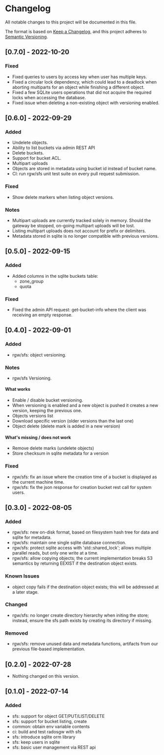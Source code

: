 # Changelog

All notable changes to this project will be documented in this file.

The format is based on
[Keep a Changelog](https://keepachangelog.com/en/1.0.0/),
and this project adheres to
[Semantic Versioning](https://semver.org/spec/v2.0.0.html).

## [0.7.0] - 2022-10-20

### Fixed

- Fixed queries to users by access key when user has multiple keys.
- Fixed a circular lock dependency, which could lead to a deadlock when aborting
  multiparts for an object while finishing a different object.
- Fixed a few SQLite users operations that did not acquire the required locks
  when accessing the database.
- Fixed issue when deleting a non-existing object with versioning enabled.

## [0.6.0] - 2022-09-29

### Added

- Undelete objects.
- Ability to list buckets via admin REST API
- Delete buckets.
- Support for bucket ACL.
- Multipart uploads
- Objects are stored in metadata using bucket id instead of bucket name.
- CI: run rgw/sfs unit test suite on every pull request submission.

### Fixed

- Show delete markers when listing object versions.

### Notes

- Multipart uploads are currently tracked solely in memory. Should the gateway
  be stopped, on-going multipart uploads will be lost.
- Listing multipart uploads does not account for prefix or delimiters.
- Metadata stored in sqlite is no longer compatible with previous versions.

## [0.5.0] - 2022-09-15

### Added

- Added columns in the sqlite buckets table:
  - zone_group
  - quota

### Fixed

- Fixed the admin API request: get-bucket-info where the client was receiving
  an empty response.

## [0.4.0] - 2022-09-01

### Added

- rgw/sfs: object versioning.

### Notes

- rgw/sfs Versioning.

#### What works

- Enable / disable bucket versioning.
- When versioning is enabled and a new object is pushed it creates a new version,
  keeping the previous one.
- Objects versions list
- Download specific version (older versions than the last one)
- Object delete (delete mark is added in a new version)

#### What's missing / does not work

- Remove delete marks (undelete objects)
- Store checksum in sqlite metadata for a version

### Fixed

- rgw/sfs: fix an issue where the creation time of a bucket is displayed
  as the current machine time.
- rgw/sfs: fix the json response for creation bucket rest call for system
  users.

## [0.3.0] - 2022-08-05

### Added

- rgw/sfs: new on-disk format, based on filesystem hash tree for data
  and sqlite for metadata.
- rgw/sfs: maintain one single sqlite database connection.
- rgw/sfs: protect sqlite access with 'std::shared_lock'; allows multiple
  parallel reads, but only one write at a time.
- rgw/sfs: allow copying objects; the current implementation breaks S3
  semantics by returning EEXIST if the destination object exists.

### Known Issues

- object copy fails if the destination object exists; this will be addressed at
  a later stage.

### Changed

- rgw/sfs: no longer create directory hierarchy when initing the store; instead,
  ensure the sfs path exists by creating its directory if missing.

### Removed

- rgw/sfs: remove unused data and metadata functions, artifacts from our
  previous file-based implementation.

## [0.2.0] - 2022-07-28

- Nothing changed on this version.


## [0.1.0] - 2022-07-14

### Added

- sfs: support for object GET/PUT/LIST/DELETE
- sfs: support for bucket listing, create
- common: obtain env variable contents
- ci: build and test radosgw with sfs
- sfs: introduce sqlite orm library
- sfs: keep users in sqlite
- sfs: basic user management via REST api
